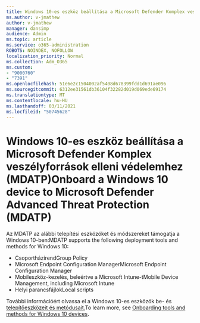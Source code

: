 ```yaml
---
title: Windows 10-es eszköz beállítása a Microsoft Defender Komplex veszélyforrások elleni védelemhez (MDATP)
ms.author: v-jmathew
author: v-jmathew
manager: dansimp
audience: Admin
ms.topic: article
ms.service: o365-administration
ROBOTS: NOINDEX, NOFOLLOW
localization_priority: Normal
ms.collection: Adm_O365
ms.custom:
- "9000760"
- "7391"
ms.openlocfilehash: 51e6e2c1504002af5408d678399fdd1d691ae096
ms.sourcegitcommit: 6312ee31561db36104f32282d019d069ede69174
ms.translationtype: MT
ms.contentlocale: hu-HU
ms.lasthandoff: 03/11/2021
ms.locfileid: "50745628"
---
```

# <a name="onboard-a-windows-10-device-to-microsoft-defender-advanced-threat-protection-mdatp"></a><span data-ttu-id="2431c-102">Windows 10-es eszköz beállítása a Microsoft Defender Komplex veszélyforrások elleni védelemhez (MDATP)</span><span class="sxs-lookup"><span data-stu-id="2431c-102">Onboard a Windows 10 device to Microsoft Defender Advanced Threat Protection (MDATP)</span></span>

<span data-ttu-id="2431c-103">Az MDATP az alábbi telepítési eszközöket és módszereket támogatja a Windows 10-ben:</span><span class="sxs-lookup"><span data-stu-id="2431c-103">MDATP supports the following deployment tools and methods for Windows 10:</span></span>

- <span data-ttu-id="2431c-104">Csoportházirend</span><span class="sxs-lookup"><span data-stu-id="2431c-104">Group Policy</span></span>
- <span data-ttu-id="2431c-105">Microsoft Endpoint Configuration Manager</span><span class="sxs-lookup"><span data-stu-id="2431c-105">Microsoft Endpoint Configuration Manager</span></span>
- <span data-ttu-id="2431c-106">Mobileszköz-kezelés, beleértve a Microsoft Intune-t</span><span class="sxs-lookup"><span data-stu-id="2431c-106">Mobile Device Management, including Microsoft Intune</span></span>
- <span data-ttu-id="2431c-107">Helyi parancsfájlok</span><span class="sxs-lookup"><span data-stu-id="2431c-107">Local scripts</span></span>

<span data-ttu-id="2431c-108">További információért olvassa el a Windows 10-es eszközök be- és [telepítőeszközeit és metódusait.](https://go.microsoft.com/fwlink/?linkid=2143460)</span><span class="sxs-lookup"><span data-stu-id="2431c-108">To learn more, see [Onboarding tools and methods for Windows 10 devices](https://go.microsoft.com/fwlink/?linkid=2143460).</span></span>

